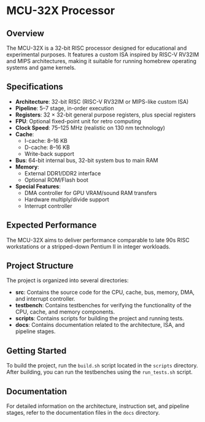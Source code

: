 # MCU-32X Processor

## Overview
The MCU-32X is a 32-bit RISC processor designed for educational and experimental purposes. It features a custom ISA inspired by RISC-V RV32IM and MIPS architectures, making it suitable for running homebrew operating systems and game kernels.

## Specifications
- **Architecture**: 32-bit RISC (RISC-V RV32IM or MIPS-like custom ISA)
- **Pipeline**: 5–7 stage, in-order execution
- **Registers**: 32 × 32-bit general purpose registers, plus special registers
- **FPU**: Optional fixed-point unit for retro computing
- **Clock Speed**: 75–125 MHz (realistic on 130 nm technology)
- **Cache**:
  - I-cache: 8–16 KB
  - D-cache: 8–16 KB
  - Write-back support
- **Bus**: 64-bit internal bus, 32-bit system bus to main RAM
- **Memory**:
  - External DDR1/DDR2 interface
  - Optional ROM/Flash boot
- **Special Features**:
  - DMA controller for GPU VRAM/sound RAM transfers
  - Hardware multiply/divide support
  - Interrupt controller

## Expected Performance
The MCU-32X aims to deliver performance comparable to late 90s RISC workstations or a stripped-down Pentium II in integer workloads.

## Project Structure
The project is organized into several directories:
- **src**: Contains the source code for the CPU, cache, bus, memory, DMA, and interrupt controller.
- **testbench**: Contains testbenches for verifying the functionality of the CPU, cache, and memory components.
- **scripts**: Contains scripts for building the project and running tests.
- **docs**: Contains documentation related to the architecture, ISA, and pipeline stages.

## Getting Started
To build the project, run the `build.sh` script located in the `scripts` directory. After building, you can run the testbenches using the `run_tests.sh` script.

## Documentation
For detailed information on the architecture, instruction set, and pipeline stages, refer to the documentation files in the `docs` directory.
